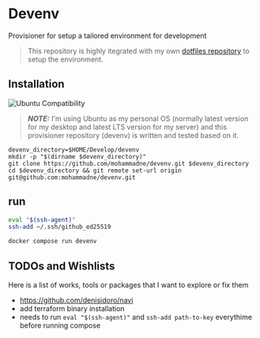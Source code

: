 # Devenv

Provisioner for setup a tailored environment for development

> This repository is highly itegrated with my own [dotfiles repository](https://github.com/mohammadne/dotfiles) to setup the environment.

## Installation

![Ubuntu Compatibility](https://img.shields.io/badge/works%20on-ubuntu-white?logo=ubuntu&style=for-the-badge)

> **_NOTE:_** I'm using Ubuntu as my personal OS (normally latest version for my desktop and latest LTS version for my server) and this provisioner repository (devenv) is written and tested based on it.

```
devenv_directory=$HOME/Develop/devenv
mkdir -p "$(dirname $devenv_directory)"
git clone https://github.com/mohammadne/devenv.git $devenv_directory
cd $devenv_directory && git remote set-url origin git@github.com:mohammadne/devenv.git
```

## run

```bash
eval "$(ssh-agent)"
ssh-add ~/.ssh/github_ed25519

docker compose run devenv
```

## TODOs and Wishlists

Here is a list of works, tools or packages that I want to explore or fix them

- <https://github.com/denisidoro/navi>
- add terraform binary installation
- needs to run `eval "$(ssh-agent)"` and `ssh-add path-to-key` everythime before running compose
